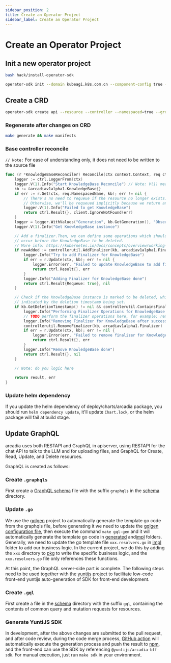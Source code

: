 ```yaml
---
sidebar_position: 2
title: Create an Operator Project
sidebar_label: Create an Operator Project
---
```

# Create an Operator Project

## Init a new operator project

```bash
bash hack/install-operator-sdk

operator-sdk init --domain kubeagi.k8s.com.cn --component-config true --owner kubeagi --project-name arcadia --repo github.com/kubeagi/arcadia
```

## Create a CRD

```bash
operator-sdk create api --resource --controller --namespaced=true --group arcadia --version v1alpha1 --kind Laboratory
```

### Regenerate after changes on CRD

```bash
make generate && make manifests
```

### Base controller reconcile

`// Note:` For ease of understanding only, it does not need to be written to the source file

```go
func (r *KnowledgeBaseReconciler) Reconcile(ctx context.Context, req ctrl.Request) (result ctrl.Result, err error) {
	logger := ctrl.LoggerFrom(ctx)
	logger.V(1).Info("Start KnowledgeBase Reconcile") // Note: V(1) means debug log level
	kb := &arcadiav1alpha1.KnowledgeBase{}
	if err := r.Get(ctx, req.NamespacedName, kb); err != nil {
		// There's no need to requeue if the resource no longer exists.
		// Otherwise, we'll be requeued implicitly because we return an error.
		logger.V(1).Info("Failed to get KnowledgeBase")
		return ctrl.Result{}, client.IgnoreNotFound(err)
	}
	logger = logger.WithValues("Generation", kb.GetGeneration(), "ObservedGeneration", kb.Status.ObservedGeneration, "creator", kb.Spec.Creator) // Note: add log value is optional
	logger.V(1).Info("Get KnowledgeBase instance")

	// Add a finalizer.Then, we can define some operations which should
	// occur before the KnowledgeBase to be deleted.
	// More info: https://kubernetes.io/docs/concepts/overview/working-with-objects/finalizers
	if newAdded := controllerutil.AddFinalizer(kb, arcadiav1alpha1.Finalizer); newAdded {
		logger.Info("Try to add Finalizer for KnowledgeBase")
		if err = r.Update(ctx, kb); err != nil {
			logger.Error(err, "Failed to update KnowledgeBase to add finalizer, will try again later")
			return ctrl.Result{}, err
		}
		logger.Info("Adding Finalizer for KnowledgeBase done")
		return ctrl.Result{Requeue: true}, nil
	}

	// Check if the KnowledgeBase instance is marked to be deleted, which is
	// indicated by the deletion timestamp being set.
	if kb.GetDeletionTimestamp() != nil && controllerutil.ContainsFinalizer(kb, arcadiav1alpha1.Finalizer) {
		logger.Info("Performing Finalizer Operations for KnowledgeBase before delete CR")
		// TODO perform the finalizer operations here, for example: remove vectorstore data?
		logger.Info("Removing Finalizer for KnowledgeBase after successfully performing the operations")
		controllerutil.RemoveFinalizer(kb, arcadiav1alpha1.Finalizer)
		if err = r.Update(ctx, kb); err != nil {
			logger.Error(err, "Failed to remove finalizer for KnowledgeBase")
			return ctrl.Result{}, err
		}
		logger.Info("Remove KnowledgeBase done")
		return ctrl.Result{}, nil
	}
	
    // Note: do you logic here

	return result, err
}
```

### Update helm dependency

If you update the helm dependency of deploy/charts/arcadia package, you should run `helm dependency update`, it'll update `Chart.lock`, or the helm package will fail at build stage.

## Update GraphQL

arcadia uses both RESTAPI and GraphQL in apiserver, using RESTAPI for the chat API to talk to the LLM and for uploading files, and GraphQL for Create, Read, Update, and Delete resources.

GraphQL is created as follows:

### Create `.graphqls`

First create a [GraphQL schema](https://graphql.org/learn/schema/) file with the suffix `graphqls` in the [schema](https://github.com/kubeagi/arcadia/blob/main/apiserver/graph/schema) directory.

### Update `.go`

We use the [gqlgen](https://github.com/99designs/gqlgen) project to automatically generate the template go code from the graphqls file, before generating it we need to update the [gqlgen configuration file](https://github.com/kubeagi/arcadia/blob/main/gqlgen.yaml), then execute the command `make gql-gen` and it will automatically generate the template go code in [generated](https://github.com/kubeagi/arcadia/tree/main/apiserver/graph/generated) and[impl](https://github.com/kubeagi/arcadia/tree/main/apiserver/graph/impl) folders. Generally, we need to update the go template file `xxx.resolvers.go` in [impl](https://github.com/kubeagi/arcadia/tree/main/apiserver/graph/impl) folder to add our business logic. In the current project, we do this by adding the `xxx` directory to [pkg](https://github.com/kubeagi/arcadia/tree/main/apiserver/pkg) to write the specific business logic, and the `xxx.resolvers.go` file only references these functions.

At this point, the GraphQL server-side part is complete. The following steps need to be used together with the [yuntijs](https://github.com/yuntijs/bff-sdk-generator) project to facilitate low-code front-end yuntijs auto-generation of SDK for front-end development.

### Create `.gql`

First create a file in the [schema](https://github.com/kubeagi/arcadia/blob/main/apiserver/graph/schema) directory with the suffix `gql`, containing the contents of common query and mutation requests for resources.

### Generate YuntiJS SDK

In development, after the above changes are submitted to the pull request, and after code review, during the code merge process, [GitHub action](https://github.com/kubeagi/arcadia/actions/workflows/build_bff_sdk.yaml) will automatically execute the generation process and push the result to [npm](https://www.npmjs.com/package/@yuntijs/arcadia-bff-sdk), and the front-end can use the SDK by referencing `@yuntijs/arcadia-bff-sdk`. For manual execution, just run `make sdk` in your environment.
